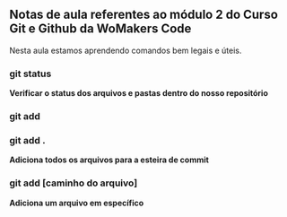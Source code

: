 ## Notas de aula referentes ao módulo 2 do Curso Git e Github da WoMakers Code

Nesta aula estamos aprendendo comandos bem legais e úteis.

### git status
**Verificar o status dos arquivos e pastas dentro do nosso repositório**

### git add

### git add .
**Adiciona todos os arquivos para a esteira de commit**

### git add [caminho do arquivo]
**Adiciona um arquivo em específico**